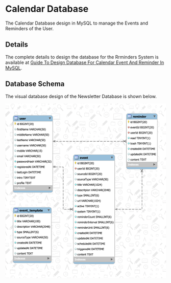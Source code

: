 # Calendar Database
The Calendar Database design in MySQL to manage the Events and Reminders of the User.

## Details
The complete details to design the database for the Rrminders System is available at [Guide To Design Database For Calendar Event And Reminder In MySQL](https://mysql.tutorials24x7.com/blog/guide-to-design-database-for-calendar-event-and-reminder-in-mysql).

## Database Schema
The visual database design of the Newsletter Database is shown below.

![Calendar Database](https://github.com/tutorials24x7/event-reminder-database-mysql/blob/master/tutorials24x7-mysql-calendar-event-reminder-database-design.png "Calendar Database")
